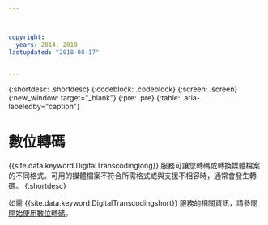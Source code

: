 ```yaml
---



copyright:
  years: 2014, 2018
lastupdated: "2018-08-17"


---
```


{:shortdesc: .shortdesc}
{:codeblock: .codeblock}
{:screen: .screen}
{:new_window: target="_blank"}
{:pre: .pre}
{:table: .aria-labeledby="caption"}


# 數位轉碼

{{site.data.keyword.DigitalTranscodinglong}} 服務可讓您轉碼或轉換媒體檔案的不同格式。可用的媒體檔案不符合所需格式或與支援不相容時，通常會發生轉碼。
{:shortdesc}

如需 {{site.data.keyword.DigitalTranscodingshort}} 服務的相關資訊，請參閱[開始使用數位轉碼](/docs/infrastructure/digital-transcoding/tc_index.html)。
